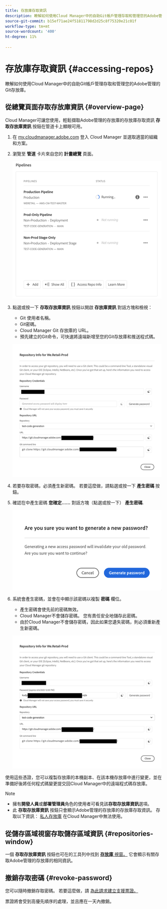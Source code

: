 ```yaml
---
title: 存放庫存取資訊
description: 瞭解如何使用Cloud Manager中的自助Git帳戶管理存取和管理您的Adobe管理的Git存放庫。
source-git-commit: b15ef71ae24f51811798d2d25c8f75320e21c01f
workflow-type: tm+mt
source-wordcount: '400'
ht-degree: 11%

---
```



# 存放庫存取資訊 {#accessing-repos}

瞭解如何使用Cloud Manager中的自助Git帳戶管理存取和管理您的Adobe管理的Git存放庫。

## 從總覽頁面存取存放庫資訊 {#overview-page}

Cloud Manager可讓您使用，輕鬆擷取Adobe管理的存放庫的存放庫存取資訊 **存取存放庫資訊** 按鈕在管道卡上顯眼可用。

1. 在 [my.cloudmanager.adobe.com](https://my.cloudmanager.adobe.com/) 登入 Cloud Manager 並選取適當的組織和方案。

1. 瀏覽至 **管道** 卡片來自您的 **計畫總覽** 頁面。

   ![環境卡片上的存取存放庫資訊按鈕](assets/pipelines-card.png)

1. 點選或按一下 **存取存放庫資訊** 按鈕以開啟 **存放庫資訊** 對話方塊和檢視：

   * Git 使用者名稱。
   * Git密碼。
   * Cloud Manager Git 存放庫的 URL。
   * 預先建立的Git命令，可快速將遠端新增至您的Git存放庫和推送程式碼。

   ![存放庫資訊視窗](assets/access-repo-info.png)

1. 若要存取密碼，必須產生新密碼。 若要這麼做，請點選或按一下 **產生密碼** 按鈕。

1. 確認在中產生密碼 **您確定……** 對話方塊（點選或按一下） **產生密碼**.

   ![確認密碼產生](assets/confirm-password-generation.png)

1. 系統會產生密碼，並會在中顯示該密碼以複製 **密碼** 欄位。

   * 產生密碼會使先前的密碼無效。
   * Cloud Manager不會儲存密碼。 您有責任安全地儲存此密碼。
   * 由於Cloud Manager不會儲存密碼，因此如果您遺失密碼，則必須重新產生新密碼。

   ![產生的密碼範例](assets/generated-password.png)

使用這些憑證，您可以複製存放庫的本機副本、在該本機存放庫中進行變更，並在準備好後將任何程式碼變更提交回Cloud Manager中的遠端程式碼存放庫。

>[!NOTE]
>
>* 擁有&#x200B;**開發人員**&#x200B;或&#x200B;**部署管理員**&#x200B;角色的使用者可看見該&#x200B;**存取存放庫資訊**&#x200B;選項。
>* 此 **存取存放庫資訊** 按鈕只會顯示Adobe管理的存放庫的存放庫存取資訊。 存取以下資訊： [私人存放庫](private-repositories.md) 在Cloud Manager中無法使用。

## 從儲存區域視窗存取儲存區域資訊 {#repositories-window}

一個 **存取存放庫資訊** 按鈕也可在的工具列中找到 [**存放庫** 視窗。](managing-repositories.md) 它會顯示有關存取Adobe管理的存放庫的相同資訊。

## 撤銷存取密碼 {#revoke-password}

您可以隨時撤銷存取密碼。 若要這麼做，請 [為此請求建立支援票證。](https://experienceleague.adobe.com/?support-solution=Experience+Manager&amp;support-tab=home#support)

票證將會受到高優先順序的處理，並且應在一天內撤銷。